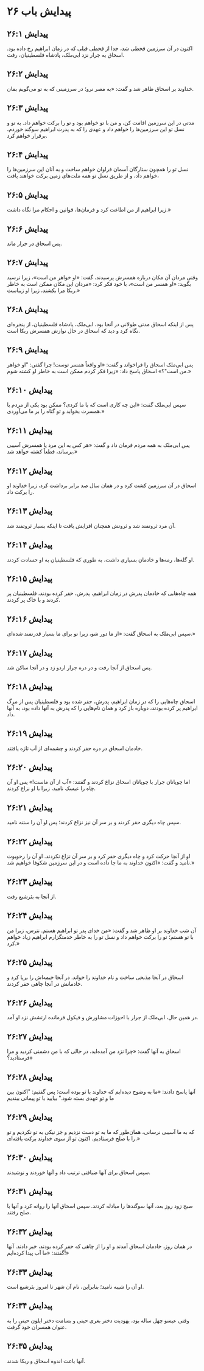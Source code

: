 # پیدایش باب ۲۶

## پیدایش ۲۶:۱
اکنون در آن سرزمین قحطی شد، جدا از قحطی قبلی که در زمان ابراهیم رخ داده بود. اسحاق به جرار نزد ابی‌ملک، پادشاه فلسطینیان، رفت.

## پیدایش ۲۶:۲
خداوند بر اسحاق ظاهر شد و گفت: «به مصر نرو؛ در سرزمینی که به تو می‌گویم بمان.

## پیدایش ۲۶:۳
مدتی در این سرزمین اقامت کن، و من با تو خواهم بود و تو را برکت خواهم داد. به تو و نسل تو این سرزمین‌ها را خواهم داد و عهدی را که به پدرت ابراهیم سوگند خوردم، برقرار خواهم کرد.

## پیدایش ۲۶:۴
نسل تو را همچون ستارگان آسمان فراوان خواهم ساخت و به آنان این سرزمین‌ها را خواهم داد، و از طریق نسل تو همه ملت‌های زمین برکت خواهند یافت،

## پیدایش ۲۶:۵
زیرا ابراهیم از من اطاعت کرد و فرمان‌ها، قوانین و احکام مرا نگاه داشت.»

## پیدایش ۲۶:۶
پس اسحاق در جرار ماند.

## پیدایش ۲۶:۷
وقتی مردان آن مکان درباره همسرش پرسیدند، گفت: «او خواهر من است»، زیرا ترسید بگوید: «او همسر من است»، با خود فکر کرد: «مردان این مکان ممکن است به خاطر ربکا مرا بکشند، زیرا او زیباست.»

## پیدایش ۲۶:۸
پس از اینکه اسحاق مدتی طولانی در آنجا بود، ابی‌ملک، پادشاه فلسطینیان، از پنجره‌ای نگاه کرد و دید که اسحاق در حال نوازش همسرش ربکا است.

## پیدایش ۲۶:۹
پس ابی‌ملک اسحاق را فراخواند و گفت: «او واقعاً همسر توست! چرا گفتی: "او خواهر من است"؟» اسحاق پاسخ داد: «زیرا فکر کردم ممکن است به خاطر او کشته شوم.»

## پیدایش ۲۶:۱۰
سپس ابی‌ملک گفت: «این چه کاری است که با ما کردی؟ ممکن بود یکی از مردم با همسرت بخوابد و تو گناه را بر ما می‌آوردی.»

## پیدایش ۲۶:۱۱
پس ابی‌ملک به همه مردم فرمان داد و گفت: «هر کس به این مرد یا همسرش آسیبی برساند، قطعاً کشته خواهد شد.»

## پیدایش ۲۶:۱۲
اسحاق در آن سرزمین کشت کرد و در همان سال صد برابر برداشت کرد، زیرا خداوند او را برکت داد.

## پیدایش ۲۶:۱۳
آن مرد ثروتمند شد و ثروتش همچنان افزایش یافت تا اینکه بسیار ثروتمند شد.

## پیدایش ۲۶:۱۴
او گله‌ها، رمه‌ها و خادمان بسیاری داشت، به طوری که فلسطینیان به او حسادت کردند.

## پیدایش ۲۶:۱۵
همه چاه‌هایی که خادمان پدرش در زمان ابراهیم، پدرش، حفر کرده بودند، فلسطینیان پر کردند و با خاک پر کردند.

## پیدایش ۲۶:۱۶
سپس ابی‌ملک به اسحاق گفت: «از ما دور شو، زیرا تو برای ما بسیار قدرتمند شده‌ای.»

## پیدایش ۲۶:۱۷
پس اسحاق از آنجا رفت و در دره جرار اردو زد و در آنجا ساکن شد.

## پیدایش ۲۶:۱۸
اسحاق چاه‌هایی را که در زمان ابراهیم، پدرش، حفر شده بود و فلسطینیان پس از مرگ ابراهیم پر کرده بودند، دوباره باز کرد و همان نام‌هایی را که پدرش به آنها داده بود، به آنها داد.

## پیدایش ۲۶:۱۹
خادمان اسحاق در دره حفر کردند و چشمه‌ای از آب تازه یافتند.

## پیدایش ۲۶:۲۰
اما چوپانان جرار با چوپانان اسحاق نزاع کردند و گفتند: «آب از آن ماست!» پس او آن چاه را عیسک نامید، زیرا با او نزاع کردند.

## پیدایش ۲۶:۲۱
سپس چاه دیگری حفر کردند و بر سر آن نیز نزاع کردند؛ پس او آن را ستنه نامید.

## پیدایش ۲۶:۲۲
او از آنجا حرکت کرد و چاه دیگری حفر کرد و بر سر آن نزاع نکردند. او آن را رحوبوت نامید و گفت: «اکنون خداوند به ما جا داده است و در این سرزمین شکوفا خواهیم شد.»

## پیدایش ۲۶:۲۳
از آنجا به بئرشبع رفت.

## پیدایش ۲۶:۲۴
آن شب خداوند بر او ظاهر شد و گفت: «من خدای پدر تو ابراهیم هستم. نترس، زیرا من با تو هستم؛ تو را برکت خواهم داد و نسل تو را به خاطر خدمتگزارم ابراهیم زیاد خواهم کرد.»

## پیدایش ۲۶:۲۵
اسحاق در آنجا مذبحی ساخت و نام خداوند را خواند. در آنجا خیمه‌اش را برپا کرد و خادمانش در آنجا چاهی حفر کردند.

## پیدایش ۲۶:۲۶
در همین حال، ابی‌ملک از جرار با احوزات مشاورش و فیکول فرمانده ارتشش نزد او آمد.

## پیدایش ۲۶:۲۷
اسحاق به آنها گفت: «چرا نزد من آمده‌اید، در حالی که با من دشمنی کردید و مرا فرستادید؟»

## پیدایش ۲۶:۲۸
آنها پاسخ دادند: «ما به وضوح دیده‌ایم که خداوند با تو بوده است؛ پس گفتیم: "اکنون بین ما و تو عهدی بسته شود." بیایید با تو پیمانی ببندیم

## پیدایش ۲۶:۲۹
که به ما آسیبی نرسانی، همان‌طور که ما به تو دست نزدیم و جز نیکی به تو نکردیم و تو را با صلح فرستادیم. اکنون تو از سوی خداوند برکت یافته‌ای.»

## پیدایش ۲۶:۳۰
سپس اسحاق برای آنها ضیافتی ترتیب داد و آنها خوردند و نوشیدند.

## پیدایش ۲۶:۳۱
صبح زود روز بعد، آنها سوگندها را مبادله کردند. سپس اسحاق آنها را روانه کرد و آنها با صلح رفتند.

## پیدایش ۲۶:۳۲
در همان روز، خادمان اسحاق آمدند و او را از چاهی که حفر کرده بودند، خبر دادند. آنها گفتند: «ما آب پیدا کرده‌ایم!»

## پیدایش ۲۶:۳۳
او آن را شیبه نامید؛ بنابراین، نام آن شهر تا امروز بئرشبع است.

## پیدایش ۲۶:۳۴
وقتی عیسو چهل ساله بود، یهودیت دختر بعری حیتی و بسامت دختر ایلون حیتی را به عنوان همسران خود گرفت.

## پیدایش ۲۶:۳۵
آنها باعث اندوه اسحاق و ربکا شدند.
